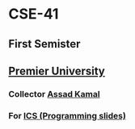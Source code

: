 # CSE-41
## First Semister
## [Premier University](https://puc.ac.bd/)
### Collector [Assad Kamal](https://www.facebook.com/assad.kamal007)
### For [ICS (Programming slides)](https://github.com/Hafiz-Sakib/PUC-ICS-Slides.git)
